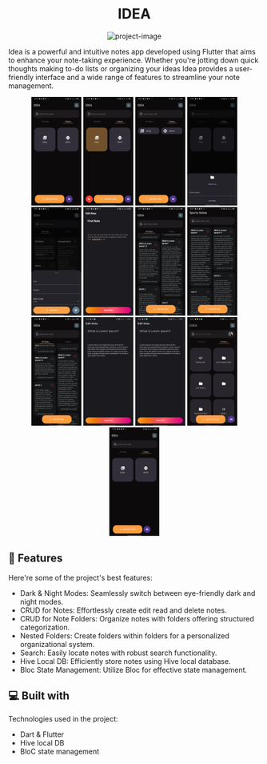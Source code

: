 <h1 align="center" id="title">IDEA</h1>

<p align="center"><img src="https://socialify.git.ci/Eldeengawy/idea/image?description=1&amp;descriptionEditable=%22Idea%20is%20a%20Flutter%20notes%20app%20with%20dark%20%26%20night%20mode%2C%20CRUD%20operations%20for%20notes%20and%20folders%20using%20Hive%20local%20DB%2C%20nested%20folders%2C%20and%20efficient%20search%20functionality.%20Stay%20organized%20and%20capture%20ideas%20effortlessly.%22&amp;font=KoHo&amp;language=1&amp;name=1&amp;owner=1&amp;stargazers=1&amp;theme=Auto" alt="project-image"></p>

<p id="description">Idea is a powerful and intuitive notes app developed using Flutter that aims to enhance your note-taking experience. Whether you're jotting down quick thoughts making to-do lists or organizing your ideas Idea provides a user-friendly interface and a wide range of features to streamline your note management.</p>

<p align="center">
    <img src="assets/Screenshots/1.jpg" alt="Screenshot 1" width="100">
    <img src="assets/Screenshots/2.jpg" alt="Screenshot 2" width="100">
    <img src="assets/Screenshots/3.jpg" alt="Screenshot 3" width="100">
    <img src="assets/Screenshots/4.jpg" alt="Screenshot 4" width="100">
    <img src="assets/Screenshots/5.jpg" alt="Screenshot 5" width="100">
    <img src="assets/Screenshots/6.jpg" alt="Screenshot 6" width="100">
    <img src="assets/Screenshots/7.jpg" alt="Screenshot 7" width="100">
    <img src="assets/Screenshots/8.jpg" alt="Screenshot 8" width="100">
    <img src="assets/Screenshots/9.jpg" alt="Screenshot 9" width="100">
    <img src="assets/Screenshots/10.jpg" alt="Screenshot 10" width="100">
    <img src="assets/Screenshots/11.jpg" alt="Screenshot 11" width="100">
    <img src="assets/Screenshots/12.jpg" alt="Screenshot 12" width="100">
    <img src="assets/Screenshots/13.jpg" alt="Screenshot 13" width="100">
</p>


  
<h2>🧐 Features</h2>

Here're some of the project's best features:

*   Dark & Night Modes: Seamlessly switch between eye-friendly dark and night modes.
*   CRUD for Notes: Effortlessly create edit read and delete notes.
*   CRUD for Note Folders: Organize notes with folders offering structured categorization.
*   Nested Folders: Create folders within folders for a personalized organizational system.
*   Search: Easily locate notes with robust search functionality.
*   Hive Local DB: Efficiently store notes using Hive local database.
*   Bloc State Management: Utilize Bloc for effective state management.

  
  
<h2>💻 Built with</h2>

Technologies used in the project:

*   Dart & Flutter
*   Hive local DB
*   BloC state management
